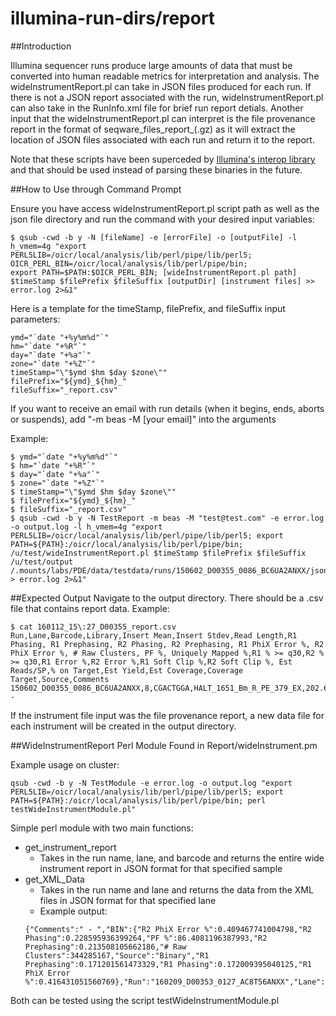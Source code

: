 # illumina-run-dirs/report

##Introduction

Illumina sequencer runs produce large amounts of data that must be converted into human readable metrics for interpretation and analysis. The wideInstrumentReport.pl can take in JSON files produced for each run. If there is not a JSON report associated with the run, wideInstrumentReport.pl can also take in the RunInfo.xml file for brief run report detials. Another input that the wideInstrumentReport.pl can interpret is the file provenance report in the format of seqware_files_report_<date>(.gz) as it will extract the location of JSON files associated with each run and return it to the report.

Note that these scripts have been superceded by [Illumina's interop library](https://github.com/Illumina/interop) and that should be used instead of parsing these binaries in the future.

##How to Use through Command Prompt

Ensure you have access wideInstrumentReport.pl script path as well as the json file directory and run the command with your desired input variables:
```
$ qsub -cwd -b y -N [fileName] -e [errorFile] -o [outputFile] -l h_vmem=4g "export PERL5LIB=/oicr/local/analysis/lib/perl/pipe/lib/perl5; OICR_PERL_BIN=/oicr/local/analysis/lib/perl/pipe/bin; 
export PATH=$PATH:$OICR_PERL_BIN; [wideInstrumentReport.pl path] $timeStamp $filePrefix $fileSuffix [outputDir] [instrument files] >> error.log 2>&1"
```
Here is a template for the timeStamp, filePrefix, and fileSuffix input parameters:
```
ymd="`date "+%y%m%d"`"
hm="`date "+%R"`"
day="`date "+%a"`"
zone="`date "+%Z"`"
timeStamp="\"$ymd $hm $day $zone\""
filePrefix="${ymd}_${hm}_"
fileSuffix="_report.csv"
```
If you want to receive an email with run details (when it begins, ends, aborts or suspends), add "-m beas -M [your email]" into the arguments

Example:
```
$ ymd="`date "+%y%m%d"`"
$ hm="`date "+%R"`"
$ day="`date "+%a"`"
$ zone="`date "+%Z"`"
$ timeStamp="\"$ymd $hm $day $zone\""
$ filePrefix="${ymd}_${hm}_"
$ fileSuffix="_report.csv"
$ qsub -cwd -b y -N TestReport -m beas -M "test@test.com" -e error.log -o output.log -l h_vmem=4g "export PERL5LIB=/oicr/local/analysis/lib/perl/pipe/lib/perl5; export PATH=${PATH}:/oicr/local/analysis/lib/perl/pipe/bin; /u/test/wideInstrumentReport.pl $timeStamp $filePrefix $fileSuffix /u/test/output /.mounts/labs/PDE/data/testdata/runs/150602_D00355_0086_BC6UA2ANXX/jsonReport/test.annotated.bam.BamQC.json > error.log 2>&1"
```

##Expected Output
Navigate to the output directory. There should be a .csv file that contains report data. 
Example:
```
$ cat 160112_15\:27_D00355_report.csv 
Run,Lane,Barcode,Library,Insert Mean,Insert Stdev,Read Length,R1 Phasing, R1 Prephasing, R2 Phasing, R2 Prephasing, R1 PhiX Error %, R2 PhiX Error %, # Raw Clusters, PF %, Uniquely Mapped %,R1 % >= q30,R2 % >= q30,R1 Error %,R2 Error %,R1 Soft Clip %,R2 Soft Clip %, Est Reads/SP,% on Target,Est Yield,Est Coverage,Coverage Target,Source,Comments
150602_D00355_0086_BC6UA2ANXX,8,CGACTGGA,HALT_1651_Bm_R_PE_379_EX,202.63,72.10,126/126,0.275,0.239,0.127,0.111,0.25,0.24,270006964,95.32,0.967670556844631,0.948054604673045,0.940096214382176,150.141752016891,224.918369416632,41.6815753237864,43.744198822454,1.26825765688761,0.872094257036948,5682850244,111.016330477386,/.mounts/labs/PDE/data/TargetedSequencingQC/Agilent.SureSelect.All.Exon.V4/SureSelect_All_Exon_V4_Covered_Sorted.bed,Binary, - 
```
If the instrument file input was the file provenance report, a new data file for each instrument will be created in the output directory.

##WideInstrumentReport Perl Module
Found in Report/wideInstrument.pm

Example usage on cluster:
```
qsub -cwd -b y -N TestModule -e error.log -o output.log "export PERL5LIB=/oicr/local/analysis/lib/perl/pipe/lib/perl5; export PATH=${PATH}:/oicr/local/analysis/lib/perl/pipe/bin; perl testWideInstrumentModule.pl"
```

Simple perl module with two main functions:
*	get_instrument_report
	*	Takes in the run name, lane, and barcode and returns the entire wide instrument report in JSON format for that specified sample
*	get_XML_Data
	*	Takes in the run name and lane and returns the data from the XML files in JSON format for that specified lane
	* Example output:
	```
	{"Comments":" - ","BIN":{"R2 PhiX Error %":0.409467741004798,"R2 Phasing":0.228595936399264,"PF %":86.4081196387993,"R2 Prephasing":0.213508105662186,"# Raw Clusters":344285167,"Source":"Binary","R1 Prephasing":0.171201561473329,"R1 Phasing":0.172009395040125,"R1 PhiX Error %":0.416431051560769},"Run":"160209_D00353_0127_AC8T56ANXX","Lane":"6"}
	```
Both can be tested using the script testWideInstrumentModule.pl

